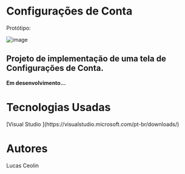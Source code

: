 <head> <h1> <b> Configurações de Conta </b> </h1> </head>

Protótipo:

![image](https://user-images.githubusercontent.com/79987087/192535106-c1eb448c-47d3-4eaf-9789-ae27033bee71.png)

<h2> Projeto de implementação de uma tela de Configurações de Conta. </h2>

<b>  Em desenvolvimento... </b> 

<h1> <b> Tecnologias Usadas </b> </h1>
[Visual Studio ](https://visualstudio.microsoft.com/pt-br/downloads/)

<h1> <b> Autores </b> </h1>
Lucas Ceolin 
